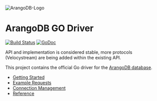 ![ArangoDB-Logo](https://docs.arangodb.com/assets/arangodb_logo_2016_inverted.png)
# ArangoDB GO Driver

[![Build Status](https://travis-ci.org/arangodb/go-driver.svg?branch=master)](https://travis-ci.org/arangodb/go-driver)
[![GoDoc](https://godoc.org/github.com/arangodb/g-driver?status.svg)](http://godoc.org/github.com/arangodb/go-driver)

API and implementation is considered stable, more protocols (Velocystream) are being added within the existing API.

This project contains the official Go driver for the [ArangoDB database](https://arangodb.com).

- [Getting Started](docs/Drivers/GO/GettingStarted/README.md)
- [Example Requests](docs/Drivers/GO/ExampleRequests/README.md)
- [Connection Management](docs/Drivers/GO/ConnectionManagement/README.md)
- [Reference](https://godoc.org/github.com/arangodb/go-driver)
